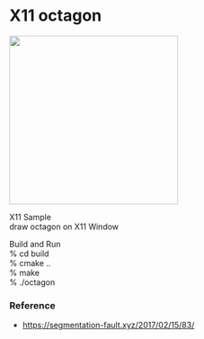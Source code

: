 X11 octagon
===============

<image src="https://raw.githubusercontent.com/ohwada/MAC_cpp_Samples/master/x11/libx11/octagon/octagon.png" width="300" /> <br/>

X11 Sample <br/>
draw octagon on X11 Window <br/>


Build and Run <br/>
% cd build <br/>
% cmake .. <br/>
% make <br/>
% ./octagon <br/>


### Reference
- https://segmentation-fault.xyz/2017/02/15/83/


